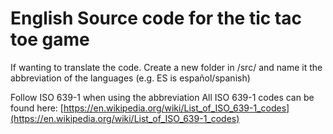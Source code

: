 # English Source code for the tic tac toe game
If wanting to translate the code. Create a new folder in /src/ and name it the abbreviation of the languages (e.g. ES is español/spanish)

Follow ISO 639-1 when using the abbreviation
All ISO 639-1 codes can be found here: [https://en.wikipedia.org/wiki/List_of_ISO_639-1_codes](https://en.wikipedia.org/wiki/List_of_ISO_639-1_codes)

